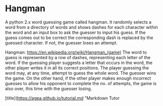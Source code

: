 # Hangman
A python 2.x word guessing game called hangman. It randomly selects a word from a directory of words and shows dashes for each character within the word and an input box to ask the guesser to input his guess. If the guess comes out to be correct the corresponding dash is replaced by the guessed character. If not, the guesser loses an attempt.

Hangman: https://en.wikipedia.org/wiki/Hangman_(game)
The word to guess is represented by a row of dashes, representing each letter of the word. If the guessing player suggests a letter that occurs in the word, the other player writes it in all its correct positions. The player guessing the word may, at any time, attempt to guess the whole word. The guesser wins the game. On the other hand, if the other player makes enough incorrect guesses to allow his opponent to complete the no. of attempts, the game is also over, this time with the guesser losing.


[title](https://agea.github.io/tutorial.md "Markdown Tutor

